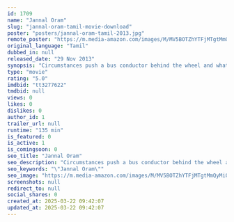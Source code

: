 ```yaml
---
id: 1709
name: "Jannal Oram"
slug: "jannal-oram-tamil-movie-download"
poster: "posters/jannal-oram-tamil-2013.jpg"
remote_poster: "https://m.media-amazon.com/images/M/MV5BOTZhYTFjMTgtMmQyMi00NjBkLWEzZTEtODU0Yjg5YmVmZDQwXkEyXkFqcGdeQXVyMTEzNzg0Mjkx._V1_SX300.jpg"
original_language: "Tamil"
dubbed_in: null
released_date: "29 Nov 2013"
synopsis: "Circumstances push a bus conductor behind the wheel and what follows is death and chaos."
type: "movie"
rating: "5.0"
imdbid: "tt3277622"
tmdbid: null
views: 0
likes: 0
dislikes: 0
author_id: 1
trailer_url: null
runtime: "135 min"
is_featured: 0
is_active: 1
is_comingsoon: 0
seo_title: "Jannal Oram"
seo_description: "Circumstances push a bus conductor behind the wheel and what follows is death and chaos."
seo_keywords: "\"Jannal Oram\""
seo_image: "https://m.media-amazon.com/images/M/MV5BOTZhYTFjMTgtMmQyMi00NjBkLWEzZTEtODU0Yjg5YmVmZDQwXkEyXkFqcGdeQXVyMTEzNzg0Mjkx._V1_SX300.jpg"
screenshots: null
redirect_to: null
social_shares: 0
created_at: 2025-03-22 09:42:07
updated_at: 2025-03-22 09:42:07
---
```


